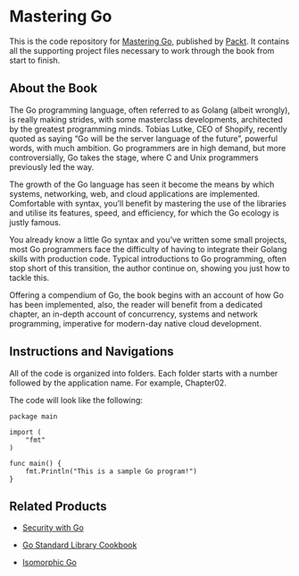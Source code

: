 # Mastering Go
This is the code repository for [Mastering Go](https://www.packtpub.com/networking-and-servers/mastering-go?utm_source=github&utm_medium=repository&utm_campaign=9781788626545), published by [Packt](https://www.packtpub.com/?utm_source=github). It contains all the supporting project files necessary to work through the book from start to finish.
## About the Book
The Go programming language, often referred to as Golang (albeit wrongly), is really making strides, with some masterclass developments, architected by the greatest programming minds. Tobias Lutke, CEO of Shopify, recently quoted as saying “Go will be the server language of the future”, powerful words, with much ambition. Go programmers are in high demand, but more controversially, Go takes the stage, where C and Unix programmers previously led the way.

The growth of the Go language has seen it become the means by which systems, networking, web, and cloud applications are implemented. Comfortable with syntax, you’ll benefit by mastering the use of the libraries and utilise its features, speed, and efficiency, for which the Go ecology is justly famous.

You already know a little Go syntax and you’ve written some small projects, most Go programmers face the difficulty of having to integrate their Golang skills with production code. Typical introductions to Go programming, often stop short of this transition, the author continue on, showing you just how to tackle this.

Offering a compendium of Go, the book begins with an account of how Go has been implemented, also, the reader will benefit from a dedicated chapter, an in-depth account of concurrency, systems and network programming, imperative for modern-day native cloud development.
## Instructions and Navigations
All of the code is organized into folders. Each folder starts with a number followed by the application name. For example, Chapter02.



The code will look like the following:
```
package main 
 
import ( 
    "fmt" 
) 
 
func main() { 
    fmt.Println("This is a sample Go program!") 
} 
```



## Related Products
* [Security with Go](https://www.packtpub.com/networking-and-servers/security-go?utm_source=github&utm_medium=repository&utm_campaign=9781788627917)

* [Go Standard Library Cookbook](https://www.packtpub.com/application-development/go-standard-library-cookbook?utm_source=github&utm_medium=repository&utm_campaign=9781788475273)

* [Isomorphic Go](https://www.packtpub.com/web-development/isomorphic-go?utm_source=github&utm_medium=repository&utm_campaign=9781788394185)
